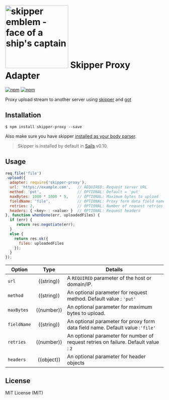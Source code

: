# [<img title="skipper-ftp - FTP filesystem adapter for Skipper" src="http://i.imgur.com/P6gptnI.png" width="200px" alt="skipper emblem - face of a ship's captain"/>](https://github.com/JohnKimDev/skipper-proxy) Skipper Proxy Adapter
[![npm](https://img.shields.io/npm/v/skipper-proxy.svg)](https://www.npmjs.com/package/skipper-proxy)
[![npm](https://img.shields.io/npm/l/express.svg)]()

Proxy upload stream to another server using [skipper](https://github.com/balderdashy/skipper) and [got](https://github.com/sindresorhus/got)

## Installation

```
$ npm install skipper-proxy --save
```

Also make sure you have skipper [installed as your body parser](http://beta.sailsjs.org/#/documentation/concepts/Middleware?q=adding-or-overriding-http-middleware).

> Skipper is installed by default in [Sails](https://github.com/balderdashy/sails) v0.10.


## Usage

```javascript
req.file('file')
.upload({
  adapter: require('skipper-proxy'),
  url: 'https://example.com',   // REQUIRED: Request server URL
  method: 'put',                // OPTIONAL: Default = 'put'
  maxBytes: 1000 * 1000 * 5,    // OPTIONAL: Maximum bytes to upload
  fieldName: 'file',            // OPTIONAL: Proxy form data field name. Default = 'file'
  retries: 2,                   // OPTIONAL: Number of request retries on failure. Defeault = 2
  headers: { <key> : <value> }  // OPTIONAL: Request headers
}, function whenDone(err, uploadedFiles) {
  if (err) {
     return res.negotiate(err); 
  }
  else {
    return res.ok({
      files: uploadedFiles
    });
  }
});
```

| Option        | Type       | Details |
|-----------    |:----------:|---------|
| `url`         | ((string)) | A `REQUIRED` parameter of the host or domain/IP.|
| `method`      | ((string)) | An optional parameter for request method. Default value : `'put'`|
| `maxBytes`    | ((number)) | An optional parameter for maximum bytes to upload.|
| `fieldName`   | ((string)) | An optional parameter for proxy form data field name. Default value :`'file'`|
| `retries`     | ((number)) | An optional parameter for number of request retries on failure. Default value : `2`|
| `headers`     | ((object)) | An optional parameter for header objects|


## License

MIT License (MIT)

